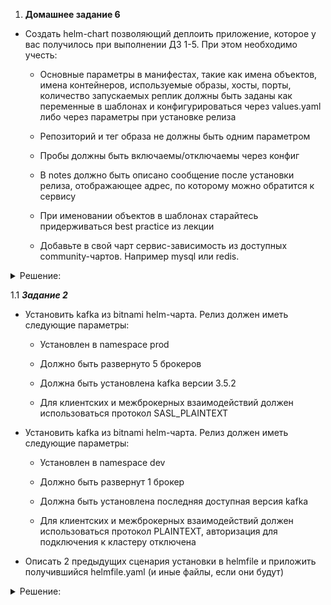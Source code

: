 
1. **Домашнее задание 6** 

* Создать helm-chart позволяющий деплоить приложение, которое у вас получилось при выполнении ДЗ 1-5. При
этом необходимо учесть:
  * Основные параметры в манифестах, такие как имена объектов, имена контейнеров, используемые образы,
хосты, порты, количество запускаемых реплик должны быть заданы как переменные в шаблонах и конфигурироваться через values.yaml либо через
параметры при установке релиза

  * Репозиторий и тег образа не должны быть одним параметром
  
  * Пробы должны быть включаемы/отключаемы через конфиг
  
  * В notes должно быть описано сообщение после установки релиза, отображающее адрес, по которому можно обратится к сервису

  * При именовании объектов в шаблонах старайтесь придерживаться best practice из лекции

  * Добавьте в свой чарт сервис-зависимость из доступных community-чартов. Например mysql или redis.







<details>
  <summary>Решение:</summary>


Создаем пустой helm chart
```
helm create homework-06
```

Шаблонизируем приложение в соответствии с заданными требованиями:

homework-06/templates/deployment.yaml
```

apiVersion: apps/v1
kind: Deployment
metadata:
  name: {{ .Values.Deployment.name }}
  namespace: {{ .Values.namespace.name }}
  labels:
    {{ .Values.Deployment.labels.key }}: {{ .Values.Deployment.labels.value }}
spec:
  replicas: {{ .Values.Deployment.replicaCount }}
  strategy:
    type: {{ .Values.Deployment.strategy.type }}
    rollingUpdate:
      maxUnavailable: {{ .Values.Deployment.strategy.maxUnavailable }}
      maxSurge: {{ .Values.Deployment.strategy.maxSurge }}
  selector:
    matchLabels:
       {{ .Values.Deployment.selector.key }}: {{ .Values.Deployment.selector.value }}
  template:
    metadata:
      labels:
        {{ .Values.Deployment.labels.key }}: {{ .Values.Deployment.labels.value }}
    spec:
      serviceAccountName: {{ .Values.SaMonitoringAccount.name }}
      nodeSelector:
        {{ .Values.Deployment.nodeSelector.key }}: {{ .Values.Deployment.nodeSelector.value }}
      tolerations:
      - key: {{ .Values.Deployment.tolerations.key }}
        operator: {{ .Values.Deployment.tolerations.operator }}
        effect: {{ .Values.Deployment.tolerations.effect }}
      initContainers:
        - name: {{ .Values.Deployment.initContainers.names.value1 }}
          image: {{ .Values.Deployment.initContainers.image.repository }}{{ .Values.Deployment.initContainers.image.tag }}
          command: ['sh', '-c', "echo '<html><center><h1>Homework06</h1></center><html>' > /init/index.html && touch /init/metrics.html"]
          volumeMounts:
            - name: {{ .Values.Deployment.initContainers.volumeMounts.name1 }}
              mountPath: {{ .Values.Deployment.initContainers.volumeMounts.path1 }}
              
        - name: {{ .Values.Deployment.initContainers.names.value2 }}
          image: {{ .Values.Deployment.initContainers.image.repository }}{{ .Values.Deployment.initContainers.image.tag }}
          command: ['sh', '-c', "/init/create-token.sh && sleep 3"]
          env:
            - name: SERVICEACCOUNTNAME
              value: {{ .Values.SaMonitoringAccount.name }}
            - name: NAMESPACE
              value: {{ .Values.namespace.name }}
      containers:
        - name: {{ .Values.Deployment.Containers.names.value }}
          image: {{ .Values.Deployment.Containers.image.repository }}{{ .Values.Deployment.Containers.image.tag }} 
          volumeMounts:
            - name: {{ .Values.Deployment.Containers.volumeMounts.name1 }} 
              mountPath: {{ .Values.Deployment.Containers.volumeMounts.path1 }}
            - name: {{ .Values.Deployment.Containers.volumeMounts.name2 }}
              mountPath: {{ .Values.Deployment.Containers.volumeMounts.path2 }}
            - name: {{ .Values.Deployment.Containers.volumeMounts.name3 }}
              mountPath: {{ .Values.Deployment.Containers.volumeMounts.path3 }}
              readOnly: true
{{- if .Values.Deployment.Containers.readinessProbe.enabled }}                # Пробы должны быть включаемы/отключаемы через конфиг
          readinessProbe:
            httpGet:
              path: {{ .Values.Deployment.Containers.readinessProbe.httpGet.path }}
              port: {{ .Values.Deployment.Containers.readinessProbe.httpGet.port }}
            initialDelaySeconds: {{ .Values.Deployment.Containers.readinessProbe.initialDelaySeconds }}
            periodSeconds: {{ .Values.Deployment.Containers.readinessProbe.periodSeconds }} 
{{- end }}
{{- if .Values.Deployment.Containers.lifecycle.enabled }}                    # Пробы должны быть включаемы/отключаемы через конфиг
          lifecycle:
            preStop:
              exec:
                command: ["/bin/sh", "-c", "rm -rf /homework/*"]
{{- end }}      
          ports:
            - containerPort: {{ .Values.Deployment.Containers.ports.containerPort }}
              name: {{ .Values.Deployment.Containers.ports.name }}
              
      volumes:
        - name: {{ .Values.Deployment.Containers.volumeMounts.name1 }}
          persistentVolumeClaim:
            claimName: {{ .Values.PersistentVolumeClaim.name }}
        - name: {{ .Values.Deployment.Containers.volumeMounts.name2 }}
          configMap:
            name: web-nginx-configmap       
        - name: {{ .Values.Deployment.Containers.volumeMounts.name3 }}
          configMap:
            name: test-web-configmap      
            
              
              

```


homework-06/values.yaml:
```

namespace:
  name: homework
  labels: homework


PersistentVolumeClaim:
  name: pvc001-web
  accessModes: ReadWriteOnce
  storage: 50Mi
  storageClassName: "second-nfs-client"


SaMonitoringAccount:
  name: monitoring
  secret: monitoring-sa-token
  role:  role-monitoring


Deployment:
  name: web
  labels:
    key: "app.kubernetes.io/name"
    value: web
  replicaCount: 3
  strategy:
    type: RollingUpdate
    maxUnavailable: 1
    maxSurge: 1
  selector:
    key: "app.kubernetes.io/name"
    value: web
  nodeSelector:
    key: "kubernetes.io/hostname"
    value: k8s-w001
  tolerations:
    key: homework
    operator: Exists
    effect: NoExecute
  initContainers:
    names:
      value1: init
      value2: token-init
    volumeMounts:
      name1: homework
      path1: "/init"
    image:
      repository: "rybnovn/alpine"   # Репозиторий и тег образа не должны быть одним параметром
      tag: ":1.1"
      pullPolicy: IfNotPresent
  Containers:
    names:
      value: web
    volumeMounts:
      name1: homework
      path1: "/homework"
      name2: default
      path2: "/etc/nginx/conf.d/"
      name3: config-volume
      path3: "/homework/conf/"
    image:
      repository: "rybnovn/nginx"   # Репозиторий и тег образа не должны быть одним параметром
      tag: ":1.2"
      pullPolicy: IfNotPresent      
    readinessProbe:
      enabled: false
      httpGet:
        path: /index.html
        port: 8000 
      initialDelaySeconds: 5
      periodSeconds: 5
    ports:
      containerPort: 8000
      name: http
    lifecycle:
      enabled: false
  
Service:
  port: 8000
  targetPort: 8000    
  type: ClusterIP  
  

ingress:
  enabled: true
  className: ""
  #annotations: {}
    # kubernetes.io/ingress.class: nginx
    # kubernetes.io/tls-acme: "true"
  hosts:
    - host: homework.otus
      paths:
        - path:
            - "/index.html"
            - "/homepage"
            - "/conf/file"
            - "/metrics.html" 
          pathType: Prefix
  serviceName:
    value1: web
  hostnames:
    value1: homework.otus
  SubPaths:
    value1: "/index.html"
    value2: "/homepage"
    value3: "/conf/file"
    value4: "/metrics.html" 
  servicePorts:
    value1: 8000  
  serviceName:
    value1: web
    
    
  #tls: []
  #  - secretName: chart-example-tls
  #    hosts:
  #      - chart-example.local
```








Добавление токена для сервисного аккаунта monitoring, будет по производится init контейнером, для этого в образ добавляем kubectl, config администратора и sh скрипт создающий токен.


create-token.sh:

```
#!/bin/sh
PATH=/sbin:/bin:/usr/sbin:/usr/bin:/usr/bin:/var/lib

if [ -f /init/${SERVICEACCOUNTNAME}-sa-token.yaml ]; then rm /init/${SERVICEACCOUNTNAME}-sa-token.yaml; fi;

cat <<EOF > /init/${SERVICEACCOUNTNAME}-sa-token.yaml
apiVersion: v1
kind: Secret
metadata:
  name: ${SERVICEACCOUNTNAME}-sa-token
  namespace: ${NAMESPACE}
  annotations:
    kubernetes.io/service-account.name: ${SERVICEACCOUNTNAME}
type: kubernetes.io/service-account-token
data:
  token: |
EOF


TOKEN=$(/init/kubectl create token ${SERVICEACCOUNTNAME} --duration=48h -n ${NAMESPACE}  --kubeconfig /init/config)
TOKEN=$(echo -n "$TOKEN" | base64)

echo ${TOKEN}  | tr ' ' '\n' |awk '{print "    "$1}' | tee -a /init/${SERVICEACCOUNTNAME}-sa-token.yaml
/init/kubectl apply -f /init/${SERVICEACCOUNTNAME}-sa-token.yaml --kubeconfig /init/config


rm /init/${SERVICEACCOUNTNAME}-sa-token.yaml
```






Далее добавляем в homework-06/charts сервис-зависимость mysql, mysql-1.0.0.tgz и описываем ее в файл Chart.yaml

homework-06/Chart.yaml
```
dependencies: 
  - name: mysql
    version: 1.0.0
    repository: file://../mysql
    condition: mysql.enabled
```








Устанавливаем helm chart:
```
helm install homework06 homework-06
```

![](img/2025-09-04_12-56.png)


```
kubectl get po -n homework
```
![](img/2025-09-04_12-43_1.png)



```
kubectl get secrets -n homework
```
![](img/2025-09-04_12-44.png)



```
curl http://homework.otus/metrics.html
```
![](img/2025-09-04_12-50.png)



</details>





  1.1  ___Задание 2___
* Установить kafka из bitnami helm-чарта. Релиз должен иметь следующие параметры:

  * Установлен в namespace prod

  * Должно быть развернуто 5 брокеров

  * Должна быть установлена kafka версии 3.5.2

  *  Для клиентских и межброкерных взаимодействий должен использоваться протокол SASL_PLAINTEXT

* Установить kafka из bitnami helm-чарта. Релиз должен иметь следующие параметры:

  *  Установлен в namespace dev

  *  Должно быть развернут 1 брокер

  *  Должна быть установлена последняя доступная версия kafka

  *  Для клиентских и межброкерных взаимодействий должен использоваться протокол PLAINTEXT, авторизация для подключения к кластеру отключена

* Описать 2 предыдущих сценария установки в helmfile и приложить получившийся helmfile.yaml (и иные файлы, если они будут)



<details>
  <summary>Решение:</summary>


Создаем неймспейсы prod и dev

```
kubectl create ns prod
kubectl create ns dev
```


Устанавливаем чарт с kafka версии 3.5.1 в неймспейс prod

```
helm install kafka kafka-25.3.5.tgz \
--set controller.replicaCount=1 --set controller.persistence.size=1Gi \
--set broker.replicaCount=5 --set broker.persistence.size=1Gi \
--set listeners.client.protocol=SASL_PLAINTEXT \
--set listeners.interbroker.protocol=SASL_PLAINTEXT --set controller.livenessProbe.enabled=false \
--set controller.readinessProbe.enabled=false --set broker.livenessProbe.enabled=false \
--set broker.readinessProbe.enabled=false --set networkPolicy.enabled=true -n prod
```
![](img/2025-09-06_16-09.png)


```
kubectl get po -n prod
```
![](img/2025-09-06_16-10.png)






Устанавливаем чарт с kafka версии 4.0.0 в неймспейс dev

```
helm install kafka kafka-32.4.2.tgz \
--set controller.replicaCount=1 --set controller.persistence.size=1Gi \
--set broker.replicaCount=1  --set broker.persistence.size=1Gi \
--set listeners.client.protocol=PLAINTEXT --set listeners.interbroker.protocol=PLAINTEXT \
--set networkPolicy.enabled=true -n dev

```

![](img/2025-09-06_16-17.png)


```
kubectl get po -n dev
```
![](img/2025-09-06_16-19.png)





Описываем установку helm чартов в helmfile.yaml:


```
---

releases:
  - namespace: dev
    name: kafka
    chart: kafka-32.4.2.tgz
    values:
      - controller:
          replicaCount: 1
          persistence:
            size: 1Gi
          logPersistence:
            size: 1Gi

          
        
        listeners:
          client:
            protocol: PLAINTEXT
          interbroker:
             protocol: PLAINTEXT
        networkPolicy:
          enabled: true
        
        
        
        broker:
          replicaCount: 1
          persistence:
            size: 1Gi
          logPersistence:
            size: 1Gi
            
  - namespace: prod
    name: kafka
    chart: kafka-25.3.5.tgz
    values:
      - controller:
          replicaCount: 1
          persistence:
            size: 1Gi
          logPersistence:
            size: 1Gi
          readinessProbe:
            enabled: false
          livenessProbe:
            enabled: false
        
        listeners:
          client:
            protocol: SASL_PLAINTEXT
          interbroker:
             protocol: SASL_PLAINTEXT
                
        
        broker:
          replicaCount: 5
          persistence:
            size: 1Gi
          logPersistence:
            size: 1Gi
          livenessProbe:
            enabled: false
          readinessProbe:
            enabled: false
        
        networkPolicy:
          enabled: true           
            
            
   
```


```
helmfile apply -f helmfile.yaml
```


![](img/2025-09-06_18-08.png)







</details>





















